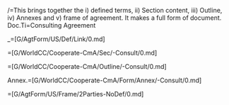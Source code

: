 /=This brings together the i) defined terms, ii) Section content, iii) Outline, iv) Annexes and v) frame of agreement.  It makes a full form of document.
Doc.Ti=Consulting Agreement

_=[G/AgtForm/US/Def/Link/0.md]

=[G/WorldCC/Cooperate-CmA/Sec/-Consult/0.md]

=[G/WorldCC/Cooperate-CmA/Outline/-Consult/0.md]

Annex.=[G/WorldCC/Cooperate-CmA/Form/Annex/-Consult/0.md]

=[G/AgtForm/US/Frame/2Parties-NoDef/0.md]
